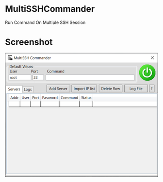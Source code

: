# MultiSSHCommander
Run Command On Multiple SSH Session
# Screenshot
![ScreenShot](https://github.com/SinaXhpm/MultiSSHCommander/blob/main/2024-08-08_151605.png?raw=true)

